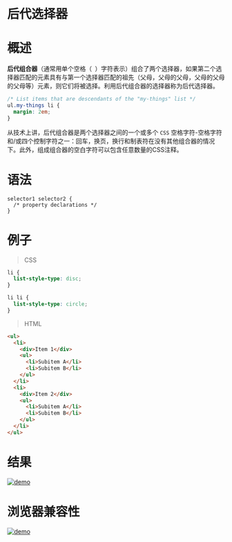 # 后代选择器

# 概述

**后代组合器**（通常用单个空格（` `）字符表示）组合了两个选择器，如果第二个选择器匹配的元素具有与第一个选择器匹配的祖先（父母，父母的父母，父母的父母的父母等）元素，则它们将被选择。利用后代组合器的选择器称为后代选择器。

```css
/* List items that are descendants of the "my-things" list */
ul.my-things li {
  margin: 2em;
}
```

从技术上讲，后代组合器是两个选择器之间的一个或多个 `CSS`  空格字符-空格字符和/或四个控制字符之一：回车，换页，换行和制表符在没有其他组合器的情况下。此外，组成组合器的空白字符可以包含任意数量的CSS注释。

# 语法

```
selector1 selector2 {
  /* property declarations */
}
```

# 例子

> CSS

```css
li {
  list-style-type: disc;
}

li li {
  list-style-type: circle;
}
```

> HTML

```html
<ul>
  <li>
    <div>Item 1</div>
    <ul>
      <li>Subitem A</li>
      <li>Subitem B</li>
    </ul>
  </li>
  <li>
    <div>Item 2</div>
    <ul>
      <li>Subitem A</li>
      <li>Subitem B</li>
    </ul>
  </li>
</ul>
```

# 结果

<a data-fancybox title="demo" href="/notes/assets/mozillaCss/1617679542.jpg">![demo](/notes/assets/mozillaCss/1617679542.jpg)</a>

# 浏览器兼容性

<a data-fancybox title="demo" href="/notes/assets/mozillaCss/1617679594(1).jpg">![demo](/notes/assets/mozillaCss/1617679594(1).jpg)</a>